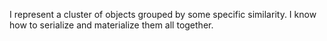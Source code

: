 I represent a cluster of objects grouped by some specific similarity. I know how to serialize and materialize them all together.